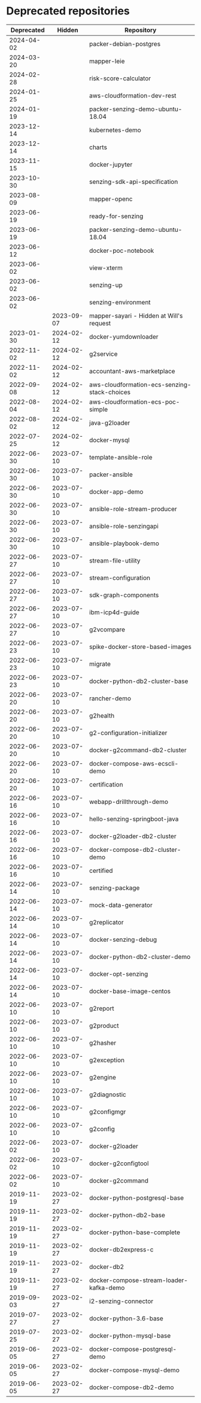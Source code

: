 # Deprecated repositories

| Deprecated | Hidden     | Repository                                   |
|------------|------------|----------------------------------------------|
| 2024-04-02 |            | packer-debian-postgres                       |
| 2024-03-20 |            | mapper-leie                                  |
| 2024-02-28 |            | risk-score-calculator                        |
| 2024-01-25 |            | aws-cloudformation-dev-rest                  |
| 2024-01-19 |            | packer-senzing-demo-ubuntu-18.04             |
| 2023-12-14 |            | kubernetes-demo                              |
| 2023-12-14 |            | charts                                       |
| 2023-11-15 |            | docker-jupyter                               |
| 2023-10-30 |            | senzing-sdk-api-specification                |
| 2023-08-09 |            | mapper-openc                                 |
| 2023-06-19 |            | ready-for-senzing                            |
| 2023-06-19 |            | packer-senzing-demo-ubuntu-18.04             |
| 2023-06-12 |            | docker-poc-notebook                          |
| 2023-06-02 |            | view-xterm                                   |
| 2023-06-02 |            | senzing-up                                   |
| 2023-06-02 |            | senzing-environment                          |
|            | 2023-09-07 | mapper-sayari - Hidden at Will's request     |
| 2023-01-30 | 2024-02-12 | docker-yumdownloader                         |
| 2022-11-02 | 2024-02-12 | g2service                                    |
| 2022-11-02 | 2024-02-12 | accountant-aws-marketplace                   |
| 2022-09-08 | 2024-02-12 | aws-cloudformation-ecs-senzing-stack-choices |
| 2022-08-04 | 2024-02-12 | aws-cloudformation-ecs-poc-simple            |
| 2022-08-02 | 2024-02-12 | java-g2loader                                |
| 2022-07-25 | 2024-02-12 | docker-mysql                                 |
| 2022-06-30 | 2023-07-10 | template-ansible-role                        |
| 2022-06-30 | 2023-07-10 | packer-ansible                               |
| 2022-06-30 | 2023-07-10 | docker-app-demo                              |
| 2022-06-30 | 2023-07-10 | ansible-role-stream-producer                 |
| 2022-06-30 | 2023-07-10 | ansible-role-senzingapi                      |
| 2022-06-30 | 2023-07-10 | ansible-playbook-demo                        |
| 2022-06-27 | 2023-07-10 | stream-file-utility                          |
| 2022-06-27 | 2023-07-10 | stream-configuration                         |
| 2022-06-27 | 2023-07-10 | sdk-graph-components                         |
| 2022-06-27 | 2023-07-10 | ibm-icp4d-guide                              |
| 2022-06-27 | 2023-07-10 | g2vcompare                                   |
| 2022-06-23 | 2023-07-10 | spike-docker-store-based-images              |
| 2022-06-23 | 2023-07-10 | migrate                                      |
| 2022-06-23 | 2023-07-10 | docker-python-db2-cluster-base               |
| 2022-06-20 | 2023-07-10 | rancher-demo                                 |
| 2022-06-20 | 2023-07-10 | g2health                                     |
| 2022-06-20 | 2023-07-10 | g2-configuration-initializer                 |
| 2022-06-20 | 2023-07-10 | docker-g2command-db2-cluster                 |
| 2022-06-20 | 2023-07-10 | docker-compose-aws-ecscli-demo               |
| 2022-06-20 | 2023-07-10 | certification                                |
| 2022-06-16 | 2023-07-10 | webapp-drillthrough-demo                     |
| 2022-06-16 | 2023-07-10 | hello-senzing-springboot-java                |
| 2022-06-16 | 2023-07-10 | docker-g2loader-db2-cluster                  |
| 2022-06-16 | 2023-07-10 | docker-compose-db2-cluster-demo              |
| 2022-06-16 | 2023-07-10 | certified                                    |
| 2022-06-14 | 2023-07-10 | senzing-package                              |
| 2022-06-14 | 2023-07-10 | mock-data-generator                          |
| 2022-06-14 | 2023-07-10 | g2replicator                                 |
| 2022-06-14 | 2023-07-10 | docker-senzing-debug                         |
| 2022-06-14 | 2023-07-10 | docker-python-db2-cluster-demo               |
| 2022-06-14 | 2023-07-10 | docker-opt-senzing                           |
| 2022-06-14 | 2023-07-10 | docker-base-image-centos                     |
| 2022-06-10 | 2023-07-10 | g2report                                     |
| 2022-06-10 | 2023-07-10 | g2product                                    |
| 2022-06-10 | 2023-07-10 | g2hasher                                     |
| 2022-06-10 | 2023-07-10 | g2exception                                  |
| 2022-06-10 | 2023-07-10 | g2engine                                     |
| 2022-06-10 | 2023-07-10 | g2diagnostic                                 |
| 2022-06-10 | 2023-07-10 | g2configmgr                                  |
| 2022-06-10 | 2023-07-10 | g2config                                     |
| 2022-06-02 | 2023-07-10 | docker-g2loader                              |
| 2022-06-02 | 2023-07-10 | docker-g2configtool                          |
| 2022-06-02 | 2023-07-10 | docker-g2command                             |
| 2019-11-19 | 2023-02-27 | docker-python-postgresql-base                |
| 2019-11-19 | 2023-02-27 | docker-python-db2-base                       |
| 2019-11-19 | 2023-02-27 | docker-python-base-complete                  |
| 2019-11-19 | 2023-02-27 | docker-db2express-c                          |
| 2019-11-19 | 2023-02-27 | docker-db2                                   |
| 2019-11-19 | 2023-02-27 | docker-compose-stream-loader-kafka-demo      |
| 2019-09-03 | 2023-02-27 | i2-senzing-connector                         |
| 2019-07-27 | 2023-02-27 | docker-python-3.6-base                       |
| 2019-07-25 | 2023-02-27 | docker-python-mysql-base                     |
| 2019-06-05 | 2023-02-27 | docker-compose-postgresql-demo               |
| 2019-06-05 | 2023-02-27 | docker-compose-mysql-demo                    |
| 2019-06-05 | 2023-02-27 | docker-compose-db2-demo                      |
